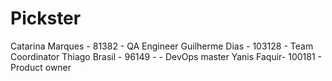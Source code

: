 # Pickster


Catarina Marques - 81382 - QA Engineer
Guilherme Dias - 103128 - Team Coordinator
Thiago Brasil - 96149 - - DevOps master
Yanis Faquir- 100181 - Product owner
